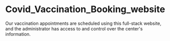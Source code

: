 # Covid_Vaccination_Booking_website
Our vaccination appointments are scheduled using this full-stack website, and the administrator has access to and control over the center's information.
